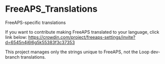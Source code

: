 # FreeAPS_Translations
FreeAPS-specific translations

If you want to contribute making FreeAPS translated to your language, click link below:
https://crowdin.com/project/freeaps-settings/invite?d=6545n4j6l6g5k55383f3c37353

This project manages only the strings unique to FreeAPS, not the Loop dev-branch translations.
